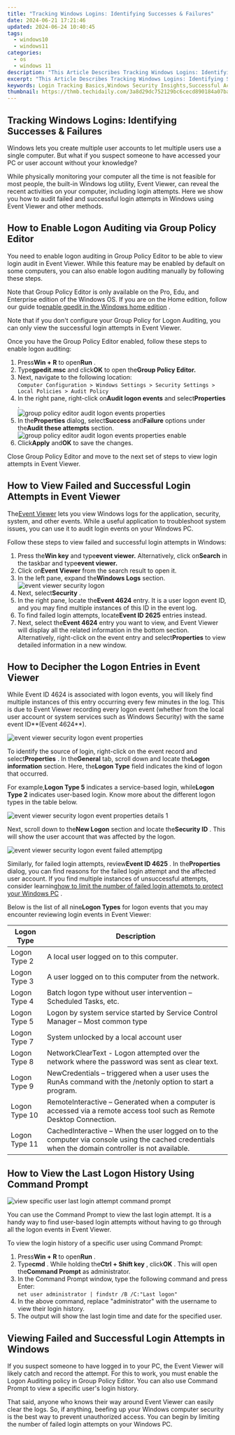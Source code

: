 ```yaml
---
title: "Tracking Windows Logins: Identifying Successes & Failures"
date: 2024-06-21 17:21:46
updated: 2024-06-24 10:40:45
tags:
  - windows10
  - windows11
categories:
  - os
  - windows 11
description: "This Article Describes Tracking Windows Logins: Identifying Successes & Failures"
excerpt: "This Article Describes Tracking Windows Logins: Identifying Successes & Failures"
keywords: Login Tracking Basics,Windows Security Insights,Successful Access Audits,Failed Login Alerts,Logins and Performance Review,Identifying Unauthorized Entry,Analyzing Windows Events,Login Tracker,Windows Defense Tips,Audit Successes Login,Detect Failed Logins,Evaluate Access,Spot Unauthorized Login,Windows Event Analysis
thumbnail: https://thmb.techidaily.com/3a8d29dc752129bc6cecd890184a07ba60927370b95afc8af67003c49b108b72.jpg
---
```


## Tracking Windows Logins: Identifying Successes & Failures

 Windows lets you create multiple user accounts to let multiple users use a single computer. But what if you suspect someone to have accessed your PC or user account without your knowledge?

 While physically monitoring your computer all the time is not feasible for most people, the built-in Windows log utility, Event Viewer, can reveal the recent activities on your computer, including login attempts. Here we show you how to audit failed and successful login attempts in Windows using Event Viewer and other methods.

## How to Enable Logon Auditing via Group Policy Editor

 You need to enable logon auditing in Group Policy Editor to be able to view login audit in Event Viewer. While this feature may be enabled by default on some computers, you can also enable logon auditing manually by following these steps.

 Note that Group Policy Editor is only available on the Pro, Edu, and Enterprise edition of the Windows OS. If you are on the Home edition, follow our guide to[enable gpedit in the Windows home edition](https://www.makeuseof.com/tag/access-group-policy-editor-even-windows-home-settings-try/) .

 Note that if you don't configure your Group Policy for Logon Auditing, you can only view the successful login attempts in Event Viewer.

 Once you have the Group Policy Editor enabled, follow these steps to enable logon auditing:

1. Press**Win + R** to open**Run** .
2. Type**gpedit.msc** and click**OK** to open the**Group Policy Editor.**
3. Next, navigate to the following location:  
`Computer Configuration > Windows Settings > Security Settings > Local Policies > Audit Policy`
4. In the right pane, right-click on**Audit logon events** and select**Properties** .  
![group policy editor audit logon events properties](https://static1.makeuseofimages.com/wordpress/wp-content/uploads/2022/11/group-policy-editor-audit-logon-events-properties.jpg)
5. In the**Properties** dialog, select**Success** and**Failure** options under the**Audit these attempts** section.  
![group policy editor audit logon events properties enable](https://static1.makeuseofimages.com/wordpress/wp-content/uploads/2022/11/group-policy-editor-audit-logon-events-properties-enable.jpg)
6. Click**Apply** and**OK** to save the changes.

 Close Group Policy Editor and move to the next set of steps to view login attempts in Event Viewer.

## How to View Failed and Successful Login Attempts in Event Viewer

 The[Event Viewer](https://www.makeuseof.com/windows-event-viewer-guide/) lets you view Windows logs for the application, security, system, and other events. While a useful application to troubleshoot system issues, you can use it to audit login events on your Windows PC.

 Follow these steps to view failed and successful login attempts in Windows:

1. Press the**Win key** and type**event viewer.** Alternatively, click on**Search** in the taskbar and type**event viewer.**
2. Click on**Event Viewer** from the search result to open it.
3. In the left pane, expand the**Windows Logs** section.  
![event viewer security logon](https://static1.makeuseofimages.com/wordpress/wp-content/uploads/2022/11/event-viewer-security-logon.jpg)
4. Next, select**Security** .
5. In the right pane, locate the**Event 4624** entry. It is a user logon event ID, and you may find multiple instances of this ID in the event log.
6. To find failed login attempts, locate**Event ID 2625** entries instead.
7. Next, select the**Event 4624** entry you want to view, and Event Viewer will display all the related information in the bottom section. Alternatively, right-click on the event entry and select**Properties** to view detailed information in a new window.

## How to Decipher the Logon Entries in Event Viewer

 While Event ID 4624 is associated with logon events, you will likely find multiple instances of this entry occurring every few minutes in the log. This is due to Event Viewer recording every logon event (whether from the local user account or system services such as Windows Security) with the same event ID**(Event 4624**).

![event viewer security logon event properties](https://static1.makeuseofimages.com/wordpress/wp-content/uploads/2022/11/event-viewer-security-logon-event-properties.jpg)

 To identify the source of login, right-click on the event record and select**Properties** . In the**General** tab, scroll down and locate the**Logon information** section. Here, the**Logon Type** field indicates the kind of logon that occurred.

 For example,**Logon Type 5** indicates a service-based login, while**Logon Type 2** indicates user-based login. Know more about the different logon types in the table below.

![event viewer security logon event properties details 1](https://static1.makeuseofimages.com/wordpress/wp-content/uploads/2022/11/event-viewer-security-logon-event-properties-details-1.jpg)

 Next, scroll down to the**New Logon** section and locate the**Security ID** . This will show the user account that was affected by the logon.

![event viewer security logon event failed attemptjpg](https://static1.makeuseofimages.com/wordpress/wp-content/uploads/2022/11/event-viewer-security-logon-event-failed-attemptjpg.jpg)

 Similarly, for failed login attempts, review**Event ID 4625** . In the**Properties** dialog, you can find reasons for the failed login attempt and the affected user account. If you find multiple instances of unsuccessful attempts, consider learning[how to limit the number of failed login attempts to protect your Windows PC](https://www.makeuseof.com/how-limit-number-failed-login-attempts-windows-10/) .

 Below is the list of all nine**Logon Types** for logon events that you may encounter reviewing login events in Event Viewer:

| **Logon Type** | **Description**                                                                                                                                   |
| -------------- | ------------------------------------------------------------------------------------------------------------------------------------------------- |
| Logon Type 2   | A local user logged on to this computer.                                                                                                          |
| Logon Type 3   | A user logged on to this computer from the network.                                                                                               |
| Logon Type 4   | Batch logon type without user intervention – Scheduled Tasks, etc.                                                                                |
| Logon Type 5   | Logon by system service started by Service Control Manager – Most common type                                                                     |
| Logon Type 7   | System unlocked by a local account user                                                                                                           |
| Logon Type 8   | NetworkClearText - Logon attempted over the network where the password was sent as clear text.                                                    |
| Logon Type 9   | NewCredentials – triggered when a user uses the RunAs command with the /netonly option to start a program.                                        |
| Logon Type 10  | RemoteInteractive – Generated when a computer is accessed via a remote access tool such as Remote Desktop Connection.                             |
| Logon Type 11  | CachedInteractive – When the user logged on to the computer via console using the cached credentials when the domain controller is not available. |

## How to View the Last Logon History Using Command Prompt

![view specific user last login attempt command prompt](https://static1.makeuseofimages.com/wordpress/wp-content/uploads/2022/11/view-specific-user-last-login-attempt-command-prompt.jpg)

 You can use the Command Prompt to view the last login attempt. It is a handy way to find user-based login attempts without having to go through all the logon events in Event Viewer.

To view the login history of a specific user using Command Prompt:

1. Press**Win + R** to open**Run** .
2. Type**cmd** . While holding the**Ctrl + Shift key** , click**OK** . This will open the**Command Prompt** as administrator.
3. In the Command Prompt window, type the following command and press Enter:  
`net user administrator | findstr /B /C:"Last logon"`
4. In the above command, replace "administrator" with the username to view their login history.
5. The output will show the last login time and date for the specified user.

## Viewing Failed and Successful Login Attempts in Windows

 If you suspect someone to have logged in to your PC, the Event Viewer will likely catch and record the attempt. For this to work, you must enable the Logon Auditing policy in Group Policy Editor. You can also use Command Prompt to view a specific user's login history.

 That said, anyone who knows their way around Event Viewer can easily clear the logs. So, if anything, beefing up your Windows computer security is the best way to prevent unauthorized access. You can begin by limiting the number of failed login attempts on your Windows PC.

<ins class="adsbygoogle"
     style="display:block"
     data-ad-format="autorelaxed"
     data-ad-client="ca-pub-7571918770474297"
     data-ad-slot="1223367746"></ins>



<ins class="adsbygoogle"
     style="display:block"
     data-ad-client="ca-pub-7571918770474297"
     data-ad-slot="8358498916"
     data-ad-format="auto"
     data-full-width-responsive="true"></ins>
